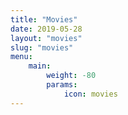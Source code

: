 ```yaml
---
title: "Movies"
date: 2019-05-28
layout: "movies"
slug: "movies"
menu:
    main:
        weight: -80
        params: 
            icon: movies
---
```

